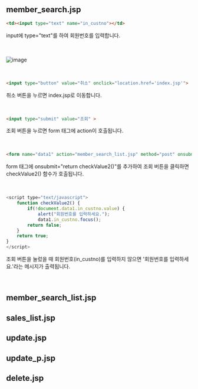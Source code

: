 ## member_search.jsp

```html
<td><input type="text" name="in_custno"></td>
```

input에 type="text"를 하여 회원번호를 입력합니다.
<br><br><br>

![image](https://user-images.githubusercontent.com/104752202/195021238-b3446156-a438-4f83-9263-272f923c5358.png)
<br><br><br>

```html
<input type="button" value="취소" onclick="location.href='index.jsp'">
```

취소 버튼을 누르면 index.jsp로 이동합니다.
<br><br><br>

```html
<input type="submit" value="조회" >
```

조회 버튼을 누르면 form 태그에 action이 호출됩니다.
<br><br><br>


```html
<form name="data1" action="member_search_list.jsp" method="post" onsubmit="return checkValue2()">
```

form 태그에 onsubmit="return checkValue2()"를 추가하여 조회 버튼을 클릭하면 checkValue2() 함수가 호출됩니다.
<br><br><br>

```javascript
<script type="text/javascript">
    function checkValue2() {
        if(!document.data1.in_custno.value) {
            alert("회원번호를 입력하세요.");
            data1.in_custno.focus();
        return false;
    } 		
    return true;
}
</script>
```

조회 버튼을 눌렀을 때 회원번호(in_custno)를 입력하지 않으면 '회원번호를 입력하세요.'라는 메시지가 출력됩니다.
<br><br><br>

## member_search_list.jsp



## sales_list.jsp

## update.jsp

## update_p.jsp

## delete.jsp
